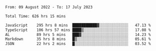 
<!--START_SECTION:waka-->

```txt
From: 09 August 2022 - To: 17 July 2023

Total Time: 626 hrs 15 mins

JavaScript    295 hrs 8 mins  ███████████▓░░░░░░░░░░░░░   47.13 %
TypeScript    106 hrs 57 mins ████▒░░░░░░░░░░░░░░░░░░░░   17.08 %
AL            89 hrs 5 mins   ███▓░░░░░░░░░░░░░░░░░░░░░   14.23 %
Markdown      35 hrs 8 mins   █▒░░░░░░░░░░░░░░░░░░░░░░░   05.61 %
JSON          22 hrs 2 mins   █░░░░░░░░░░░░░░░░░░░░░░░░   03.52 %
```

<!--END_SECTION:waka-->












